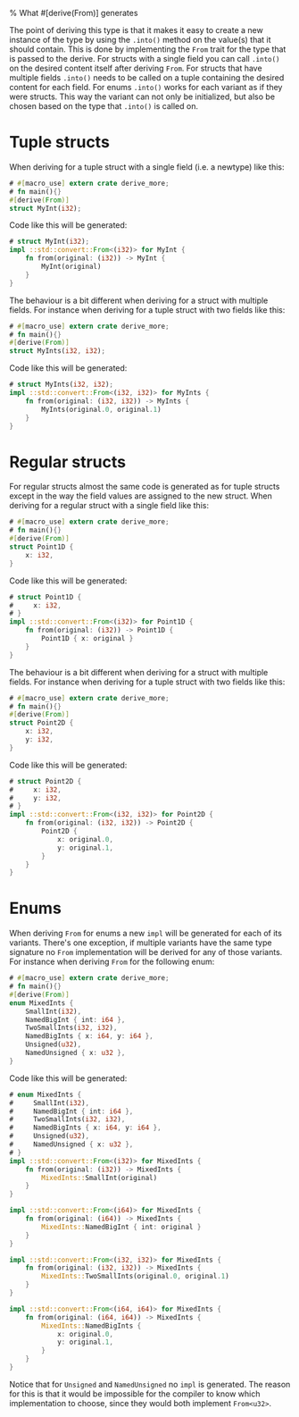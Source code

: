% What #[derive(From)] generates

The point of deriving this type is that it makes it easy to create a new
instance of the type by using the `.into()` method on the value(s) that it
should contain.
This is done by implementing the `From` trait for the type that is passed to the
derive.
For structs with a single field you can call `.into()` on the desired content
itself after deriving `From`.
For structs that have multiple fields `.into()` needs to be called on a tuple
containing the desired content for each field.
For enums `.into()` works for each variant as if they were structs. 
This way the variant can not only be initialized, but also be chosen based on
the type that `.into()` is called on.

# Tuple structs

When deriving for a tuple struct with a single field (i.e. a newtype) like this:

```rust
# #[macro_use] extern crate derive_more;
# fn main(){}
#[derive(From)]
struct MyInt(i32);

```

Code like this will be generated:

```rust
# struct MyInt(i32);
impl ::std::convert::From<(i32)> for MyInt {
    fn from(original: (i32)) -> MyInt {
        MyInt(original)
    }
}
```

The behaviour is a bit different when deriving for a struct with multiple
fields. For instance when deriving for a tuple struct with two fields like this:

```rust
# #[macro_use] extern crate derive_more;
# fn main(){}
#[derive(From)]
struct MyInts(i32, i32);
```

Code like this will be generated:

```rust
# struct MyInts(i32, i32);
impl ::std::convert::From<(i32, i32)> for MyInts {
    fn from(original: (i32, i32)) -> MyInts {
        MyInts(original.0, original.1)
    }
}
```



# Regular structs

For regular structs almost the same code is generated as for tuple structs
except in the way the field values are assigned to the new struct.
When deriving for a regular struct with a single field like this:

```rust
# #[macro_use] extern crate derive_more;
# fn main(){}
#[derive(From)]
struct Point1D {
    x: i32,
}
```

Code like this will be generated:

```rust
# struct Point1D {
#     x: i32,
# }
impl ::std::convert::From<(i32)> for Point1D {
    fn from(original: (i32)) -> Point1D {
        Point1D { x: original }
    }
}
```

The behaviour is a bit different when deriving for a struct with multiple
fields. For instance when deriving for a tuple struct with two fields like this:

```rust
# #[macro_use] extern crate derive_more;
# fn main(){}
#[derive(From)]
struct Point2D {
    x: i32,
    y: i32,
}

```

Code like this will be generated:

```rust
# struct Point2D {
#     x: i32,
#     y: i32,
# }
impl ::std::convert::From<(i32, i32)> for Point2D {
    fn from(original: (i32, i32)) -> Point2D {
        Point2D {
            x: original.0,
            y: original.1,
        }
    }
}
```


# Enums

When deriving `From` for enums a new `impl` will be generated for each of its
variants.
There's one exception, if multiple variants have the same type signature no `From`
implementation will be derived for any of those variants.
For instance when deriving `From` for the following enum:

```rust
# #[macro_use] extern crate derive_more;
# fn main(){}
#[derive(From)]
enum MixedInts {
    SmallInt(i32),
    NamedBigInt { int: i64 },
    TwoSmallInts(i32, i32),
    NamedBigInts { x: i64, y: i64 },
    Unsigned(u32),
    NamedUnsigned { x: u32 },
}

```

Code like this will be generated:

```rust
# enum MixedInts {
#     SmallInt(i32),
#     NamedBigInt { int: i64 },
#     TwoSmallInts(i32, i32),
#     NamedBigInts { x: i64, y: i64 },
#     Unsigned(u32),
#     NamedUnsigned { x: u32 },
# }
impl ::std::convert::From<(i32)> for MixedInts {
    fn from(original: (i32)) -> MixedInts {
        MixedInts::SmallInt(original)
    }
}

impl ::std::convert::From<(i64)> for MixedInts {
    fn from(original: (i64)) -> MixedInts {
        MixedInts::NamedBigInt { int: original }
    }
}

impl ::std::convert::From<(i32, i32)> for MixedInts {
    fn from(original: (i32, i32)) -> MixedInts {
        MixedInts::TwoSmallInts(original.0, original.1)
    }
}

impl ::std::convert::From<(i64, i64)> for MixedInts {
    fn from(original: (i64, i64)) -> MixedInts {
        MixedInts::NamedBigInts {
            x: original.0,
            y: original.1,
        }
    }
}
```

Notice that for `Unsigned` and `NamedUnsigned` no `impl` is generated.
The reason for this is that it would be impossible for the compiler to know
which implementation to choose, since they would both implement `From<u32>`.
